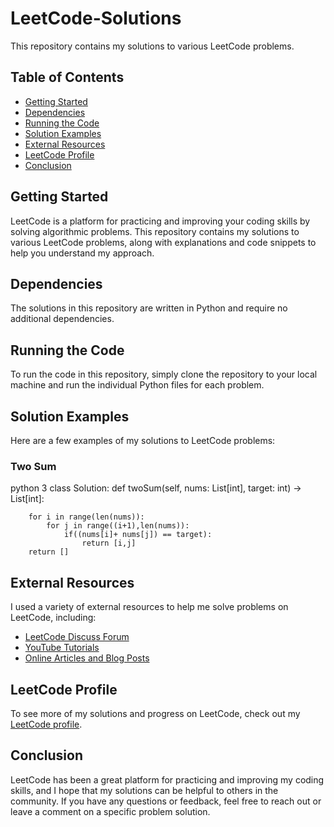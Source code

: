 # LeetCode-Solutions

 This repository contains my solutions to various LeetCode problems.


## Table of Contents

+ [Getting Started](https://github.com/KavinduPiyumantha/Leetcode-Solutions#getting-started)
+ [Dependencies](https://github.com/KavinduPiyumantha/Leetcode-Solutions#dependencies)
+ [Running the Code](https://github.com/KavinduPiyumantha/Leetcode-Solutions#running-the-code)
+ [Solution Examples](https://github.com/KavinduPiyumantha/Leetcode-Solutions#solution-examples)
+ [External Resources](https://github.com/KavinduPiyumantha/Leetcode-Solutions#external-resources)
+ [LeetCode Profile](https://github.com/KavinduPiyumantha/Leetcode-Solutions#leetcode-profile)
+ [Conclusion](https://github.com/KavinduPiyumantha/Leetcode-Solutions#conclusion)

## Getting Started

LeetCode is a platform for practicing and improving your coding skills by solving algorithmic problems. This repository contains my solutions to various LeetCode problems, along with explanations and code snippets to help you understand my approach.

## Dependencies

The solutions in this repository are written in Python and require no additional dependencies.

## Running the Code

To run the code in this repository, simply clone the repository to your local machine and run the individual Python files for each problem.

## Solution Examples
Here are a few examples of my solutions to LeetCode problems:

### Two Sum
python 3
class Solution:
    def twoSum(self, nums: List[int], target: int) -> List[int]:

        for i in range(len(nums)):
            for j in range((i+1),len(nums)):
                if((nums[i]+ nums[j]) == target):   
                    return [i,j]
        return []

## External Resources

I used a variety of external resources to help me solve problems on LeetCode, including:

+ [LeetCode Discuss Forum](https://leetcode.com/discuss/interview-question?currentPage=1&orderBy=hot&query=)
+ [YouTube Tutorials](https://www.youtube.com/)
+ [Online Articles and Blog Posts](https://www.google.com/)

## LeetCode Profile

To see more of my solutions and progress on LeetCode, check out my [LeetCode profile](https://leetcode.com/KavinduPiyumantha/).

## Conclusion

LeetCode has been a great platform for practicing and improving my coding skills, and I hope that my solutions can be helpful to others in the community. If you have any questions or feedback, feel free to reach out or leave a comment on a specific problem solution.



